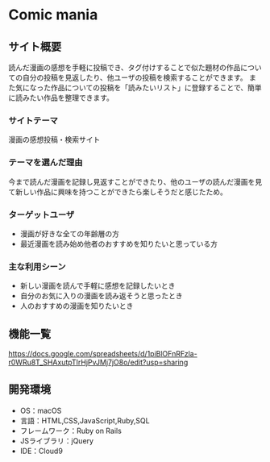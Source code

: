 # Comic mania

## サイト概要
読んだ漫画の感想を手軽に投稿でき、タグ付けすることで似た題材の作品についての自分の投稿を見返したり、他ユーザの投稿を検索することができます。
また気になった作品についての投稿を「読みたいリスト」に登録することで、簡単に読みたい作品を整理できます。

### サイトテーマ
漫画の感想投稿・検索サイト

### テーマを選んだ理由
今まで読んだ漫画を記録し見返すことができたり、他のユーザの読んだ漫画を見て新しい作品に興味を持つことができたら楽しそうだと感じたため。

### ターゲットユーザ
- 漫画が好きな全ての年齢層の方
- 最近漫画を読み始め他者のおすすめを知りたいと思っている方

### 主な利用シーン
- 新しい漫画を読んで手軽に感想を記録したいとき
- 自分のお気に入りの漫画を読み返そうと思ったとき
- 人のおすすめの漫画を知りたいとき

<!--##設計書-->
<!--[ER図](https://drive.google.com/file/d/10A_JtREKtVmDLf1ZMa8gWxNgnTUVHdCB/view?usp=sharing)  -->
<!--[テーブル定義書](https://docs.google.com/spreadsheets/d/1p3w3LXCArEEwpBriCYAuWaNfwPsLo5Jqis3w-bO3TCY/edit?usp=sharing)  -->
<!--[アプリケーション詳細設計](https://docs.google.com/spreadsheets/d/1lyJClTYDOohnEWhH7hti_erroUq0U5pzdvkaaNnFoos/edit?usp=sharing)-->

## 機能一覧
https://docs.google.com/spreadsheets/d/1piBlOFnRFzla-r0WRu8T_SHAxutpTIrHjPvJMj7jO8o/edit?usp=sharing

## 開発環境
- OS：macOS
- 言語：HTML,CSS,JavaScript,Ruby,SQL
- フレームワーク：Ruby on Rails
- JSライブラリ：jQuery
- IDE：Cloud9

